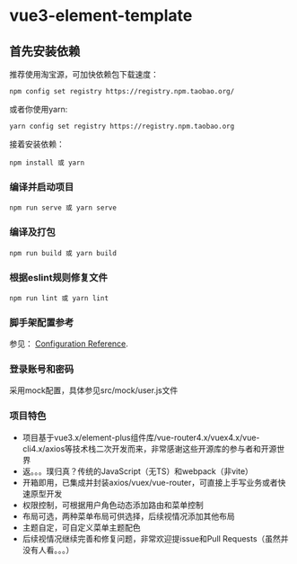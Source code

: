 # vue3-element-template

## 首先安装依赖
推荐使用淘宝源，可加快依赖包下载速度：
```
npm config set registry https://registry.npm.taobao.org/
```
或者你使用yarn:
```
yarn config set registry https://registry.npm.taobao.org
```
接着安装依赖：
```
npm install 或 yarn
```

### 编译并启动项目
```
npm run serve 或 yarn serve
```

### 编译及打包
```
npm run build 或 yarn build
```

### 根据eslint规则修复文件
```
npm run lint 或 yarn lint
```

### 脚手架配置参考
参见： [Configuration Reference](https://cli.vuejs.org/config/).

### 登录账号和密码
采用mock配置，具体参见src/mock/user.js文件
### 项目特色

* 项目基于vue3.x/element-plus组件库/vue-router4.x/vuex4.x/vue-cli4.x/axios等技术栈二次开发而来，非常感谢这些开源库的参与者和开源世界
* 返。。。璞归真？传统的JavaScript（无TS）和webpack（非vite）
* 开箱即用，已集成并封装axios/vuex/vue-router，可直接上手写业务或者快速原型开发
* 权限控制，可根据用户角色动态添加路由和菜单控制
* 布局可选，两种菜单布局可供选择，后续视情况添加其他布局
* 主题自定，可自定义菜单主题配色
* 后续视情况继续完善和修复问题，非常欢迎提issue和Pull Requests（虽然并没有人看。。。）

